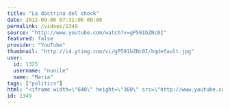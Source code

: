 ```yaml
---
title: "La doctrina del shock"
date: 2012-09-06 07:31:06 00:00
permalink: /videos/1349
source: "http://www.youtube.com/watch?v=gP591bZNc0I"
featured: false
provider: "YouTube"
thumbnail: "http://i4.ytimg.com/vi/gP591bZNc0I/hqdefault.jpg"
user:
  id: 1325
  username: "nunile"
  name: "Maria"
tags: ["politics"]
html: "<iframe width=\"640\" height=\"360\" src=\"http://www.youtube.com/embed/gP591bZNc0I?wmode=transparent&fs=1&feature=oembed\" frameborder=\"0\" allowfullscreen></iframe>"
id: 1349
---
```


